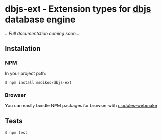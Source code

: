 # dbjs-ext - Extension types for [dbjs](https://github.com/medikoo/dbjs) database engine

_…Full documentation coming soon…_

## Installation
### NPM

In your project path:

	$ npm install medikoo/dbjs-ext

### Browser

You can easily bundle NPM packages for browser with [modules-webmake](https://github.com/medikoo/modules-webmake)

## Tests

	$ npm test
